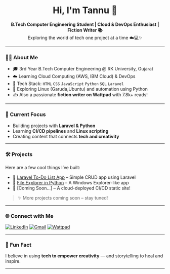<h1 align="center">Hi, I'm Tannu 👋</h1>

<p align="center">
  <b>B.Tech Computer Engineering Student | Cloud & DevOps Enthusiast | Fiction Writer 📚</b><br>
  Exploring the world of tech one project at a time ☁️💻✨
</p>

---

### 👩‍💻 About Me

- 🎓 3rd Year B.Tech Computer Engineering @ RK University, Gujarat
- ☁️ Learning Cloud Computing (AWS, IBM Cloud) & DevOps
- 🧠 Tech Stack: `HTML` `CSS` `JavaScript` `Python` `SQL` `Laravel`
- 🐧 Exploring Linux (Garuda,Ubuntu) and automation using Python
- ✍️ Also a passionate **fiction writer on Wattpad** with 7.8k+ reads!

---

### 🚀 Current Focus
- Building projects with **Laravel & Python**
- Learning **CI/CD pipelines** and **Linux scripting**
- Creating content that connects **tech and creativity**

---

### 🛠️ Projects
Here are a few cool things I’ve built:

- 🔹 [Laravel To-Do List App](https://github.com/WAGHMARETANNU/laravel-todo-app) – Simple CRUD app using Laravel
- 🔹 [File Explorer in Python](https://github.com/WAGHMARETANNU/file_management_tool) – A Windows Explorer-like app
- 🔹 [Coming Soon...] – A cloud-deployed CI/CD static site!

> ✨ More projects coming soon – stay tuned!

---

### 🌐 Connect with Me

[![LinkedIn](https://img.shields.io/badge/-LinkedIn-0A66C2?style=flat-square&logo=linkedin&logoColor=white)](https://www.linkedin.com/in/tannu-waghmare-063613284/)
[![Gmail](https://img.shields.io/badge/-Gmail-D14836?style=flat-square&logo=gmail&logoColor=white)](mailto:tannuwaghmare15@gmail.com)
[![Wattpad](https://img.shields.io/badge/-Wattpad-FF500A?style=flat-square&logo=wattpad&logoColor=white)](https://www.wattpad.com/user/Darkparadise_77)

---

### 🧡 Fun Fact
I believe in using **tech to empower creativity** — and storytelling to heal and inspire.

---
